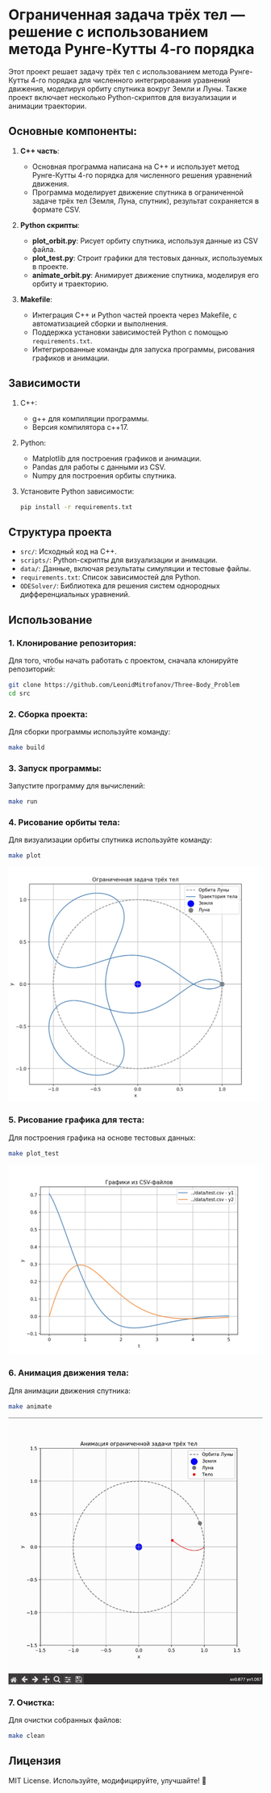 # Ограниченная задача трёх тел — решение с использованием метода Рунге-Кутты 4-го порядка

Этот проект решает задачу трёх тел с использованием метода Рунге-Кутты 4-го порядка для численного интегрирования уравнений движения, моделируя орбиту спутника вокруг Земли и Луны. Также проект включает несколько Python-скриптов для визуализации и анимации траектории.

## Основные компоненты:

1. **C++ часть**:
   - Основная программа написана на C++ и использует метод Рунге-Кутты 4-го порядка для численного решения уравнений движения.
   - Программа моделирует движение спутника в ограниченной задаче трёх тел (Земля, Луна, спутник), результат сохраняется в формате CSV.

2. **Python скрипты**:
   - **plot_orbit.py**: Рисует орбиту спутника, используя данные из CSV файла.
   - **plot_test.py**: Строит графики для тестовых данных, используемых в проекте.
   - **animate_orbit.py**: Анимирует движение спутника, моделируя его орбиту и траекторию.
   
3. **Makefile**:
   - Интеграция C++ и Python частей проекта через Makefile, с автоматизацией сборки и выполнения.
   - Поддержка установки зависимостей Python с помощью `requirements.txt`.
   - Интегрированные команды для запуска программы, рисования графиков и анимации.

## Зависимости

1. C++:
   - g++ для компиляции программы.
   - Версия компилятора c++17.

2. Python:
   - Matplotlib для построения графиков и анимации.
   - Pandas для работы с данными из CSV.
   - Numpy для построения орбиты спутника.

3. Установите Python зависимости:
   ```bash
   pip install -r requirements.txt
   ```

## Структура проекта

- `src/`: Исходный код на C++.
- `scripts/`: Python-скрипты для визуализации и анимации.
- `data/`: Данные, включая результаты симуляции и тестовые файлы.
- `requirements.txt`: Список зависимостей для Python.
- `ODESolver/`: Библиотека для решения систем однородных дифференциальных уравнений.

## Использование

### 1. Клонирование репозитория:

Для того, чтобы начать работать с проектом, сначала клонируйте репозиторий:
```bash
git clone https://github.com/LeonidMitrofanov/Three-Body_Problem
cd src
```

### 2. Сборка проекта:

Для сборки программы используйте команду:
```bash
make build
```

### 3. Запуск программы:

Запустите программу для вычислений:
```bash
make run
```

### 4. Рисование орбиты тела:

Для визуализации орбиты спутника используйте команду:
```bash
make plot
```
![til](./materials/orbit_plot.png)

### 5. Рисование графика для теста:

Для построения графика на основе тестовых данных:
```bash
make plot_test
```
![til](./materials/test_plot.png)

### 6. Анимация движения тела:

Для анимации движения спутника:
```bash
make animate
```
![til](./materials/orbit_animation.gif)

### 7. Очистка:

Для очистки собранных файлов:
```bash
make clean
```

## Лицензия  
MIT License. Используйте, модифицируйте, улучшайте! 🚀

